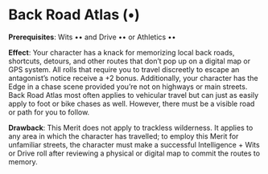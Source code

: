 # Back Road Atlas (•) 
**Prerequisites**: Wits •• and Drive •• or Athletics •• 

**Effect**: Your character has a knack for memorizing local back roads, shortcuts, detours, and other routes that don’t pop up on a digital map or GPS system. All rolls that require you to travel discreetly to escape an antagonist’s notice receive a +2 bonus. Additionally, your character has the Edge in a chase scene provided you’re not on highways or main streets. Back Road Atlas most often applies to vehicular travel but can just as easily apply to foot or bike chases as well. However, there must be a visible road or path for you to follow. 

**Drawback**: This Merit does not apply to trackless wilderness. It applies to any area in which the character has travelled; to employ this Merit for unfamiliar streets, the character must make a successful Intelligence + Wits or Drive roll after reviewing a physical or digital map to commit the routes to memory.